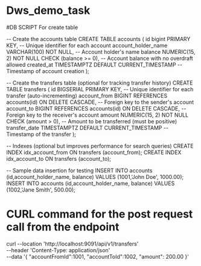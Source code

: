 # Dws_demo_task


#DB SCRIPT For create table 

-- Create the accounts table
CREATE TABLE accounts (
    id bigint PRIMARY KEY,       -- Unique identifier for each account
    account_holder_name VARCHAR(100) NOT NULL,  -- Account holder's name
    balance NUMERIC(15, 2) NOT NULL CHECK (balance >= 0),  -- Account balance with no overdraft allowed
    created_at TIMESTAMPTZ DEFAULT CURRENT_TIMESTAMP  -- Timestamp of account creation
);

-- Create the transfers table (optional for tracking transfer history)
CREATE TABLE transfers (
    id BIGSERIAL PRIMARY KEY,              -- Unique identifier for each transfer (auto-incrementing)
    account_from BIGINT REFERENCES accounts(id) ON DELETE CASCADE,  -- Foreign key to the sender's account
    account_to BIGINT REFERENCES accounts(id) ON DELETE CASCADE,    -- Foreign key to the receiver's account
    amount NUMERIC(15, 2) NOT NULL CHECK (amount > 0),  -- Amount to be transferred (must be positive)
    transfer_date TIMESTAMPTZ DEFAULT CURRENT_TIMESTAMP  -- Timestamp of the transfer
);


-- Indexes (optional but improves performance for search queries)
CREATE INDEX idx_account_from ON transfers (account_from);
CREATE INDEX idx_account_to ON transfers (account_to);

-- Sample data insertion for testing
INSERT INTO accounts (id,account_holder_name, balance) VALUES (1001,'John Doe', 1000.00);
INSERT INTO accounts (id,account_holder_name, balance) VALUES (1002,'Jane Smith', 500.00);

# CURL command for the post request call from the endpoint 

curl --location 'http://localhost:9091/api/v1/transfers' \
--header 'Content-Type: application/json' \
--data '{
    "accountFromId":1001,
    "accountToId":1002,
    "amount": 200.00
}'
